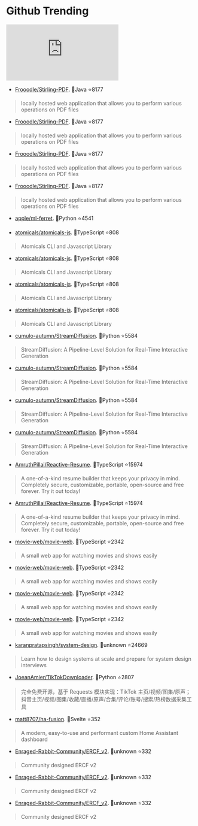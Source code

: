 # Github Trending 
 ![daily-bing](https://api.isoyu.com/bing_images.php) 
 - [Frooodle/Stirling-PDF](https://github.com/Frooodle/Stirling-PDF). 💪Java ⭐8177 
 > locally hosted web application that allows you to perform various operations on PDF files 
 - [Frooodle/Stirling-PDF](https://github.com/Frooodle/Stirling-PDF). 💪Java ⭐8177 
 > locally hosted web application that allows you to perform various operations on PDF files 
 - [Frooodle/Stirling-PDF](https://github.com/Frooodle/Stirling-PDF). 💪Java ⭐8177 
 > locally hosted web application that allows you to perform various operations on PDF files 
 - [Frooodle/Stirling-PDF](https://github.com/Frooodle/Stirling-PDF). 💪Java ⭐8177 
 > locally hosted web application that allows you to perform various operations on PDF files 
 - [apple/ml-ferret](https://github.com/apple/ml-ferret). 💪Python ⭐4541 
 >  
 - [atomicals/atomicals-js](https://github.com/atomicals/atomicals-js). 💪TypeScript ⭐808 
 > Atomicals CLI and Javascript Library 
 - [atomicals/atomicals-js](https://github.com/atomicals/atomicals-js). 💪TypeScript ⭐808 
 > Atomicals CLI and Javascript Library 
 - [atomicals/atomicals-js](https://github.com/atomicals/atomicals-js). 💪TypeScript ⭐808 
 > Atomicals CLI and Javascript Library 
 - [atomicals/atomicals-js](https://github.com/atomicals/atomicals-js). 💪TypeScript ⭐808 
 > Atomicals CLI and Javascript Library 
 - [cumulo-autumn/StreamDiffusion](https://github.com/cumulo-autumn/StreamDiffusion). 💪Python ⭐5584 
 > StreamDiffusion: A Pipeline-Level Solution for Real-Time Interactive Generation 
 - [cumulo-autumn/StreamDiffusion](https://github.com/cumulo-autumn/StreamDiffusion). 💪Python ⭐5584 
 > StreamDiffusion: A Pipeline-Level Solution for Real-Time Interactive Generation 
 - [cumulo-autumn/StreamDiffusion](https://github.com/cumulo-autumn/StreamDiffusion). 💪Python ⭐5584 
 > StreamDiffusion: A Pipeline-Level Solution for Real-Time Interactive Generation 
 - [cumulo-autumn/StreamDiffusion](https://github.com/cumulo-autumn/StreamDiffusion). 💪Python ⭐5584 
 > StreamDiffusion: A Pipeline-Level Solution for Real-Time Interactive Generation 
 - [AmruthPillai/Reactive-Resume](https://github.com/AmruthPillai/Reactive-Resume). 💪TypeScript ⭐15974 
 > A one-of-a-kind resume builder that keeps your privacy in mind. Completely secure, customizable, portable, open-source and free forever. Try it out today! 
 - [AmruthPillai/Reactive-Resume](https://github.com/AmruthPillai/Reactive-Resume). 💪TypeScript ⭐15974 
 > A one-of-a-kind resume builder that keeps your privacy in mind. Completely secure, customizable, portable, open-source and free forever. Try it out today! 
 - [movie-web/movie-web](https://github.com/movie-web/movie-web). 💪TypeScript ⭐2342 
 > A small web app for watching movies and shows easily 
 - [movie-web/movie-web](https://github.com/movie-web/movie-web). 💪TypeScript ⭐2342 
 > A small web app for watching movies and shows easily 
 - [movie-web/movie-web](https://github.com/movie-web/movie-web). 💪TypeScript ⭐2342 
 > A small web app for watching movies and shows easily 
 - [movie-web/movie-web](https://github.com/movie-web/movie-web). 💪TypeScript ⭐2342 
 > A small web app for watching movies and shows easily 
 - [karanpratapsingh/system-design](https://github.com/karanpratapsingh/system-design). 💪unknown ⭐24669 
 > Learn how to design systems at scale and prepare for system design interviews 
 - [JoeanAmier/TikTokDownloader](https://github.com/JoeanAmier/TikTokDownloader). 💪Python ⭐2807 
 > 完全免费开源，基于 Requests 模块实现：TikTok 主页/视频/图集/原声；抖音主页/视频/图集/收藏/直播/原声/合集/评论/账号/搜索/热榜数据采集工具 
 - [matt8707/ha-fusion](https://github.com/matt8707/ha-fusion). 💪Svelte ⭐352 
 > A modern, easy-to-use and performant custom Home Assistant dashboard 
 - [Enraged-Rabbit-Community/ERCF_v2](https://github.com/Enraged-Rabbit-Community/ERCF_v2). 💪unknown ⭐332 
 > Community designed ERCF v2 
 - [Enraged-Rabbit-Community/ERCF_v2](https://github.com/Enraged-Rabbit-Community/ERCF_v2). 💪unknown ⭐332 
 > Community designed ERCF v2 
 - [Enraged-Rabbit-Community/ERCF_v2](https://github.com/Enraged-Rabbit-Community/ERCF_v2). 💪unknown ⭐332 
 > Community designed ERCF v2 
 